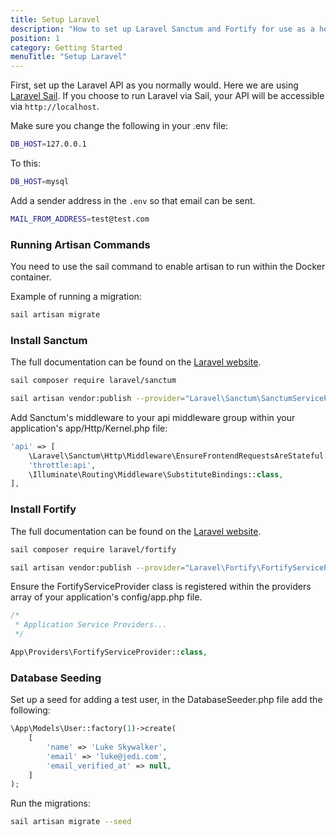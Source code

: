 ```yaml
---
title: Setup Laravel
description: "How to set up Laravel Sanctum and Fortify for use as a headless API."
position: 1
category: Getting Started
menuTitle: "Setup Laravel"
---
```


First, set up the Laravel API as you normally would. Here we are using [Laravel Sail](https://laravel.com/docs/8.x/sail). If you choose to run Laravel via Sail, your API will be accessible via `http://localhost`.

Make sure you change the following in your .env file:

```bash
DB_HOST=127.0.0.1
```

To this:

```bash
DB_HOST=mysql
```

Add a sender address in the `.env` so that email can be sent.

```bash
MAIL_FROM_ADDRESS=test@test.com
```

### Running Artisan Commands

You need to use the sail command to enable artisan to run within the Docker container.

Example of running a migration:

```bash
sail artisan migrate
```

### Install Sanctum

The full documentation can be found on the [Laravel website](https://laravel.com/docs/8.x/sanctum).

```bash
sail composer require laravel/sanctum

sail artisan vendor:publish --provider="Laravel\Sanctum\SanctumServiceProvider"
```

Add Sanctum's middleware to your api middleware group within your application's app/Http/Kernel.php file:

```php
'api' => [
    \Laravel\Sanctum\Http\Middleware\EnsureFrontendRequestsAreStateful::class,
    'throttle:api',
    \Illuminate\Routing\Middleware\SubstituteBindings::class,
],
```

### Install Fortify

The full documentation can be found on the [Laravel website](https://laravel.com/docs/8.x/fortify).

```bash
sail composer require laravel/fortify

sail artisan vendor:publish --provider="Laravel\Fortify\FortifyServiceProvider"
```

Ensure the FortifyServiceProvider class is registered within the providers array of your application's config/app.php file.

```php
/*
 * Application Service Providers...
 */

App\Providers\FortifyServiceProvider::class,
```

### Database Seeding

Set up a seed for adding a test user, in the DatabaseSeeder.php file add the following:

```php
\App\Models\User::factory(1)->create(
	[
		'name' => 'Luke Skywalker',
		'email' => 'luke@jedi.com',
		'email_verified_at' => null,
	]
);
```

Run the migrations:

```bash
sail artisan migrate --seed
```
